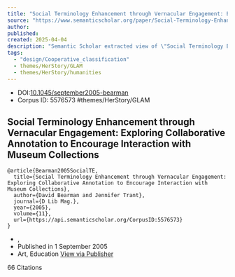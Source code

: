 ```yaml
---
title: "Social Terminology Enhancement through Vernacular Engagement: Exploring Collaborative Annotation to Encourage Interaction with Museum Collections | Semantic Scholar"
source: "https://www.semanticscholar.org/paper/Social-Terminology-Enhancement-through-Vernacular-Bearman-Trant/42fe851bb3f273982bd4ab5eb32113dbbf7cd22f"
author:
published:
created: 2025-04-04
description: "Semantic Scholar extracted view of \"Social Terminology Enhancement through Vernacular Engagement: Exploring Collaborative Annotation to Encourage Interaction with Museum Collections\" by D. Bearman et al."
tags:
  - "design/Cooperative_classification"
  - themes/HerStory/GLAM
  - themes/HerStory/humanities
---
```

- DOI:[10.1045/september2005-bearman](https://doi.org/10.1045/september2005-bearman)
- Corpus ID: 5576573
#themes/HerStory/GLAM

## Social Terminology Enhancement through Vernacular Engagement: Exploring Collaborative Annotation to Encourage Interaction with Museum Collections

```
@article{Bearman2005SocialTE,
  title={Social Terminology Enhancement through Vernacular Engagement: Exploring Collaborative Annotation to Encourage Interaction with Museum Collections},
  author={David Bearman and Jennifer Trant},
  journal={D Lib Mag.},
  year={2005},
  volume={11},
  url={https://api.semanticscholar.org/CorpusID:5576573}
}
```
- ,
- Published in 1 September 2005
- Art, Education
[View via Publisher](https://doi.org/10.1045/september2005-bearman "https://doi.org/10.1045/september2005-bearman")

66 Citations
